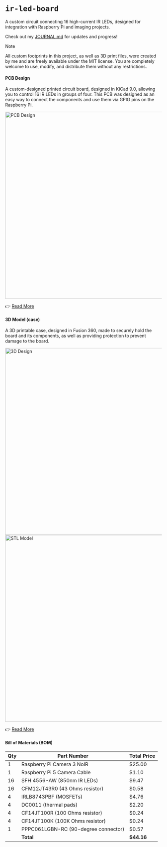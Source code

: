 # `ir-led-board`
A custom circuit connecting 16 high-current IR LEDs, designed for integration with Raspberry Pi and imaging projects.

Check out my [JOURNAL.md](JOURNAL.md) for updates and progress!

> [!NOTE]  
> All custom footprints in this project, as well as 3D print files, were created by me and are freely available under the MIT license. You are completely welcome to use, modify, and distribute them without any restrictions.

#### PCB Design
A custom-designed printed circuit board, designed in KiCad 9.0, allowing you to control 16 IR LEDs in groups of four. This PCB was designed as an easy way to connect the components and use them via GPIO pins on the Raspberry Pi.

<img src="https://github.com/user-attachments/assets/892acb49-c153-4012-a20d-3f0a2753174f" alt="PCB Design" width="600"/>

👉 [Read More](KiCad_PCB/README.md)

#### 3D Model (case)
A 3D printable case, designed in Fusion 360, made to securely hold the board and its components, as well as providing protection to prevent damage to the board.

<img src="https://github.com/user-attachments/assets/5dac2d5d-b5b4-4978-b274-93c94a39c024" alt="3D Design" width="600"/>
<br>
<img src="https://github.com/user-attachments/assets/e2bcc478-69ee-43c3-85f9-165e64d9afaa" alt="STL Model" width="600"/>

👉 [Read More](3D_Print/README.md)

#### Bill of Materials (BOM)

| Qty | Part Number                | Total Price |
|-----|------------------------------------------|-------------|
| 1   | Raspberry Pi Camera 3 NoIR               | $25.00      |
| 1   | Raspberry Pi 5 Camera Cable              | $1.10       |
| 16  | SFH 4556-AW (850nm IR LEDs)              | $9.47       |
| 16  | CFM12JT43R0 (43 Ohms resistor)           | $0.58       |
| 4   | IRLB8743PBF (MOSFETs)                    | $4.76       |
| 4   | DC0011 (thermal pads)                    | $2.20       |
| 4   | CF14JT100R (100 Ohms resistor)           | $0.24       |
| 4   | CF14JT100K (100K Ohms resistor)          | $0.24       |
| 1   | PPPC061LGBN-RC (90-degree connector)     | $0.57       |
|     | **Total**                                | **$44.16**  |
